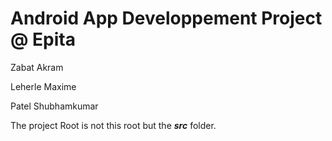 # Android App Developpement Project @ Epita

Zabat Akram

Leherle Maxime

Patel Shubhamkumar



The project Root is not this root but the ***src*** folder.